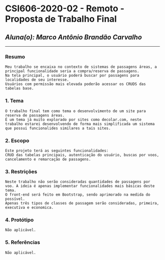 # **CSI606-2020-02 - Remoto - Proposta de Trabalho Final**
## *Aluna(o): Marco Antônio Brandão Carvalho*

--------------

<!-- Descrever um resumo sobre o trabalho. -->

### Resumo

    Meu trabalho se encaixa no contexto de sistemas de passagens áreas, a principal funcionalidade seria a compra/reserva de passagens.
    Na tela principal, o usuário poderá buscar por passagens para localidades de seu interesse.
    Usuários com permissão mais elevada poderão acessar os CRUDS das tabelas base.

<!-- Apresentar o tema. -->
### 1. Tema

    O trabalho final tem como tema o desenvolvimento de um site para reserva de passagens áreas.
    É um tema já muito explorado por sites como decolar.com, neste trabalho estarei desenvolvendo de forma mais simplificada um sistema que possui funcionalides similares a tais sites.

<!-- Descrever e limitar o escopo da aplicação. -->
### 2. Escopo

    Este projeto terá as seguintes funcionalidades: 
    CRUD das tabelas principais, autenticação do usuário, buscas por voos, cancelamento e remarcação de passagens.

<!-- Apresentar restrições de funcionalidades e de escopo. -->
### 3. Restrições

    Neste trabalho não serão consideradas quantidades de passagens por voo. A ideia é apenas implementar funcionalidades mais básicas deste tema.
    O front-end será feito em Bootstrap, sendo aprimorado na medida do possível.
    Apenas três tipos de classes de passagem serão consideradas, primeira, executiva e economica.

<!-- Construir alguns protótipos para a aplicação, disponibilizá-los no Github e descrever o que foi considerado. //-->
### 4. Protótipo

    Não aplicável.

### 5. Referências

    Não aplicável.
